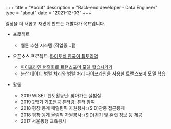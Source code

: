 +++
title = "About"
description = "Back-end developer - Data Engineer"
type = "about"
date = "2021-12-03"
+++

일상을 더 새롭고 재밌게 만드는 개발자가 목표입니다.

- 프로젝트  
  - 웹툰 추천 시스템 (작업중...🏃)

- 오픈소스 프로젝트: [파이토치 한국어 튜토리얼](https://github.com/PyTorchKorea/tutorials-kr)  
  - [파이프라인 병렬화로 트랜스포머 모델 학습시키기](https://tutorials.pytorch.kr/intermediate/pipeline_tutorial.html)
  - [분산 데이터 병렬 처리와 병렬 처리 파이프라인을 사용한 트랜스포머 모델 학습](https://tutorials.pytorch.kr/advanced/ddp_pipeline.html)

- 활동
  - 2019 WISET 멘토활동단: 찾아가는 실험실
  - 2019 2학기 기초전공 튜터링: 튜터 참여
  - 2018 평창 동계 패럴림픽 자원봉사: (SID)관중 접근통제
  - 2018 평창 동계 올림픽 자원봉사: (SID)경기 및 훈련 정보 등 제공
  - 2017 서울동행 교육봉사


